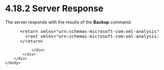 <html dir="LTR" xmlns:mshelp="http://msdn.microsoft.com/mshelp" xmlns:ddue="http://ddue.schemas.microsoft.com/authoring/2003/5" xmlns:xlink="http://www.w3.org/1999/xlink" xmlns:tool="http://www.microsoft.com/tooltip">
    <head>
        <meta http-equiv="Content-Type" content="text/html; CHARSET=utf-8"></meta>
        <meta name="save" content="history"></meta>
        <title>4.18.2 Server Response</title>
        <xml>
            <mshelp:toctitle title="4.18.2 Server Response"></mshelp:toctitle>
            <mshelp:rltitle title="[MS-SSAS]: Server Response"></mshelp:rltitle>
            <mshelp:keyword index="A" term="4d56aca0-8eab-438b-a78e-4ed627c784bd"></mshelp:keyword>
            <mshelp:attr name="DCSext.ContentType" value="open specification"></mshelp:attr>
            <mshelp:attr name="AssetID" value="4d56aca0-8eab-438b-a78e-4ed627c784bd"></mshelp:attr>
            <mshelp:attr name="TopicType" value="kbRef"></mshelp:attr>
            <mshelp:attr name="DCSext.Title" value="[MS-SSAS]: Server Response" />
        </xml>
    </head>
    <body>
        <div id="header">
            <h1 class="heading">4.18.2 Server Response</h1>
        </div>
        <div id="mainSection">
            <div id="mainBody">
                <div id="allHistory" class="saveHistory"></div>
                <div id="sectionSection0" class="section" name="collapseableSection">
                    

<p>The server responds with the results of the <b>Backup</b>
command:</p>

<dl>
<dd>
<div><pre> &lt;return xmlns=&quot;urn:schemas-microsoft-com:xml-analysis&quot;&gt;
   &lt;root xmlns=&quot;urn:schemas-microsoft-com:xml-analysis:empty&quot; /&gt;
 &lt;/return&gt;
</pre></div>
</dd></dl>


                </div>
            </div>
        </div>
    </body>
</html>